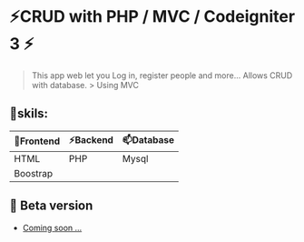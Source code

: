 # ⚡CRUD with PHP / MVC / Codeigniter 3 ⚡

> This app web let you Log in, register people and more... Allows CRUD with database. > Using MVC

## 🔭skils:

🔭Frontend | ⚡Backend | 📫Database |
------ | ------ | ------ |
HTML | PHP | Mysql |
Boostrap | | |
## 🌱 Beta version 

<ul> 
<li> <a href="#" target="_blank">Coming soon ...</a> </li> 
</ul>

[comment]: <> ("https://phpcrudmvc.herokuapp.com/")
